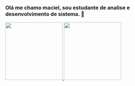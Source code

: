 ### Olá me chamo maciel, sou estudante de analise e desenvolvimento de sistema. 👋

<div>
  <a href="https://github.com/franciscomsoliveira/github-readme-stats">
  <img height=180  src="https://github-readme-stats.vercel.app/api?username=franciscomsoliveira&theme=dracula" />
  <img height=180  src="https://github-readme-stats.vercel.app/api/top-langs?username=franciscomsoliveira&layout=compact&langs_count=8&card_width=320&theme=dracula" />
</div>

